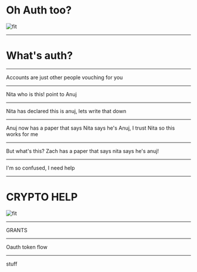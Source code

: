 # Oh Auth too?
![fit](https://media.giphy.com/media/shVNt6dRCNMbu/giphy.gif)

---

# What's auth?


---


Accounts are just other people vouching for you

---
Nita who is this! point to Anuj

---

Nita has declared this is anuj, lets write that down

---

Anuj now has a paper that says Nita says he's Anuj, I trust Nita so this works for me

---

But what's this? Zach has a paper that says nita says he's anuj!

---

I'm so confused, I need help

---

# CRYPTO HELP

![fit](https://media.giphy.com/media/l49JMVDvP8D38LHwI/giphy.gif)

---

GRANTS

---

Oauth token flow

---

stuff
